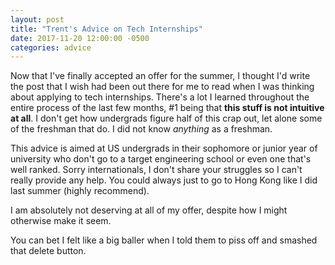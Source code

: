 ```yaml
---
layout: post
title: "Trent's Advice on Tech Internships"
date: 2017-11-20 12:00:00 -0500
categories: advice
---
```


Now that I've finally accepted an offer for the summer, I thought I'd write the post that I wish had been out there for me to read when I was thinking about applying to tech internships. There's a lot I learned throughout the entire process of the last few months, #1 being that **this stuff is not intuitive at all**. I don't get how undergrads figure half of this crap out, let alone some of the freshman that do. I did not know *anything* as a freshman.

This advice is aimed at US undergrads in their sophomore or junior year of university who don't go to a target engineering school or even one that's well ranked.  Sorry internationals, I don't share your struggles so I can't really provide any help. You could always just to go to Hong Kong like I did last summer (highly recommend).

I am absolutely not deserving at all of my offer, despite how I might otherwise make it seem.

You can bet I felt like a big baller when I told them to piss off and smashed that delete button.